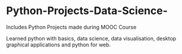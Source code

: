 # Python-Projects-Data-Science-
Includes Python Projects made during MOOC Course

Learned python with basics, data science, data visualisation, desktop graphical applications and python for web.
